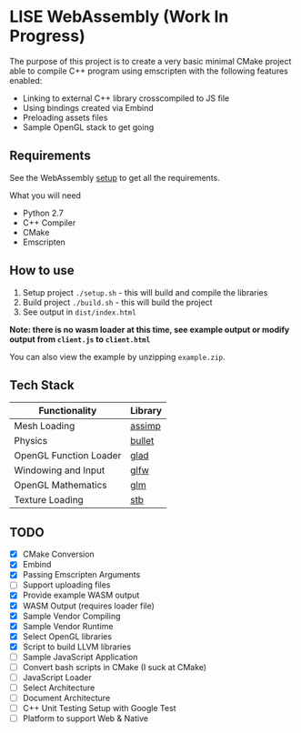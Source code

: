 # LISE WebAssembly (Work In Progress)

The purpose of this project is to create a very basic minimal CMake project able to compile C++ program using emscripten with the following features enabled:
* Linking to external C++ library crosscompiled to JS file
* Using bindings created via Embind
* Preloading assets files
* Sample OpenGL stack to get going

## Requirements

See the WebAssembly [setup](http://webassembly.org/getting-started/developers-guide/) to get all the requirements.

What you will need

* Python 2.7
* C++ Compiler
* CMake
* Emscripten

## How to use
1. Setup project `./setup.sh` - this will build and compile the libraries 
2. Build project `./build.sh` - this will build the project
3. See output in `dist/index.html`

**Note: there is no wasm loader at this time, see example output or modify output from `client.js` to `client.html`**

You can also view the example by unzipping `example.zip`.


## Tech Stack


Functionality           | Library
----------------------- | ------------------------------------------
Mesh Loading            | [assimp](https://github.com/assimp/assimp)
Physics                 | [bullet](https://github.com/bulletphysics/bullet3)
OpenGL Function Loader  | [glad](https://github.com/Dav1dde/glad)
Windowing and Input     | [glfw](https://github.com/glfw/glfw)
OpenGL Mathematics      | [glm](https://github.com/g-truc/glm)
Texture Loading         | [stb](https://github.com/nothings/stb)

## TODO

- [x] CMake Conversion 
- [x] Embind
- [x] Passing Emscripten Arguments 
- [ ] Support uploading files
- [x] Provide example WASM output
- [x] WASM Output (requires loader file)
- [x] Sample Vendor Compiling
- [x] Sample Vendor Runtime 
- [x] Select OpenGL libraries
- [x] Script to build LLVM libraries
- [ ] Sample JavaScript Application
- [ ] Convert bash scripts in CMake (I suck at CMake)
- [ ] JavaScript Loader
- [ ] Select Architecture
- [ ] Document Architecture
- [ ] C++ Unit Testing Setup with Google Test
- [ ] Platform to support Web & Native
